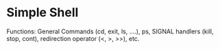 # Simple Shell

Functions: General Commands (cd, exit, ls, ....), ps, SIGNAL handlers (kill, stop, cont), redirection operator (<, >, >>), etc.
